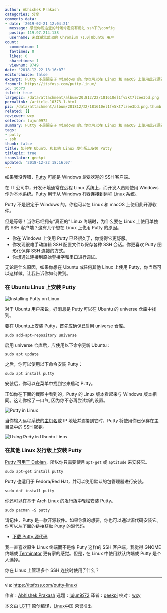 ```yaml
---
author: Abhishek Prakash
categories: 分享
comments_data:
- date: '2019-02-21 12:04:21'
  message: 感觉你说这些的时候肯定没有用过.ssh下的config
  postip: 119.97.214.138
  username: 来自湖北武汉的 Chromium 71.0|Ubuntu 用户
count:
  commentnum: 1
  favtimes: 0
  likes: 0
  sharetimes: 1
  viewnum: 8749
date: '2018-12-22 18:16:07'
editorchoice: false
excerpt: Putty 不是限定于 Windows 的。你也可以在 Linux 和 macOS 上使用此开源软件。
fromurl: https://itsfoss.com/putty-linux/
id: 10373
islctt: true
largepic: /data/attachment/album/201812/22/181610el1fv5kt7lzee3bd.png
permalink: /article-10373-1.html
pic: /data/attachment/album/201812/22/181610el1fv5kt7lzee3bd.png.thumb.jpg
related: []
reviewer: wxy
selector: lujun9972
summary: Putty 不是限定于 Windows 的。你也可以在 Linux 和 macOS 上使用此开源软件。
tags:
- putty
- ssh
thumb: false
title: 如何在 Ubuntu 和其他 Linux 发行版上安装 Putty
titlepic: true
translator: geekpi
updated: '2018-12-22 18:16:07'
---
```


如果我没弄错，[Putty](https://www.putty.org/) 可能是 Windows 最受欢迎的 SSH 客户端。


在 IT 公司中，开发环境通常在远程 Linux 系统上，而开发人员则使用 Windows 作为本地系统。Putty 用于从 Windows 机器连接到远程 Linux 系统。


Putty 不是限定于 Windows 的。你也可以在 Linux 和 macOS 上使用此开源软件。


但是等等！当你已经拥有“真正的” Linux 终端时，为什么要在 Linux 上使用单独的 SSH 客户端？这有几个想在 Linux 上使用 Putty 的原因。


* 你在 Windows 上使用 Putty 已经很久了，你觉得它更舒服。
* 你发现很难手动编辑 SSH 配置文件以保存各种 SSH 会话。你更喜欢 Putty 图形化保存 SSH 连接的方式。
* 你想通过连接到原始套接字和串口进行调试。


无论是什么原因，如果你想在 Ubuntu 或任何其他 Linux 上使用 Putty，你当然可以这样做。让我告诉你如何做到。


### 在 Ubuntu Linux 上安装 Putty


![Installing Putty on Linux](/data/attachment/album/201812/22/181610el1fv5kt7lzee3bd.png)


对于 Ubuntu 用户来说，好消息是 Putty 可以在 Ubuntu 的 universe 仓库中找到。


要在 Ubuntu上安装 Putty，首先应确保已启用 universe 仓库。



```
sudo add-apt-repository universe
```

启用 universe 仓库后，应使用以下命令更新 Ubuntu：



```
sudo apt update
```

之后，你可以使用以下命令安装 Putty：



```
sudo apt install putty
```

安装后，你可以在菜单中找到它来启动 Putty。


正如你在下面的截图中看到的，Putty 的 Linux 版本看起来与 Windows 版本相同。这让你松了一口气, 因为你不必再尝试新的设置。


![Putty in Linux](/data/attachment/album/201812/22/181611vsvq4p4e49ev11dg.jpg)


当你输入远程系统的[主机名](https://itsfoss.com/change-hostname-ubuntu/)或 IP 地址并连接到它时，Putty 将使用你已保存在主目录中的 SSH 密钥。


![Using Putty in Ubuntu Linux](/data/attachment/album/201812/22/181612azmiibaq00sqhsbi.jpg)


### 在其他 Linux 发行版上安装 Putty


[Putty 可用于 Debian](https://packages.debian.org/jessie/putty)，所以你只需要使用 `apt-get` 或 `aptitude` 来安装它。



```
sudo apt-get install putty
```

Putty 也适用于 Fedora/Red Hat，并可以使用默认的包管理器进行安装。



```
sudo dnf install putty
```

你还可以在基于 Arch Linux 的发行版中轻松安装 Putty。



```
sudo pacman -S putty
```

请记住，Putty 是一款开源软件。如果你真的想要，你也可以通过源代码安装它。你可以从下面的链接获取 Putty 的源代码。


* [下载 Putty 源代码](https://www.chiark.greenend.org.uk/%7Esgtatham/putty/latest.html)


我一直喜欢原生 Linux 终端而不是像 Putty 这样的 SSH 客户端。我觉得 GNOME 终端或 [Terminator](https://launchpad.net/terminator) 更有家的感觉。但是，在 Linux 中使用默认终端或 Putty 是个人选择。


你在 Linux 上管理多个 SSH 连接时使用了什么？




---


via: <https://itsfoss.com/putty-linux/>


作者：[Abhishek Prakash](https://itsfoss.com/author/abhishek/) 选题：[lujun9972](https://github.com/lujun9972) 译者：[geekpi](https://github.com/geekpi) 校对：[wxy](https://github.com/wxy)


本文由 [LCTT](https://github.com/LCTT/TranslateProject) 原创编译，[Linux中国](https://linux.cn/) 荣誉推出